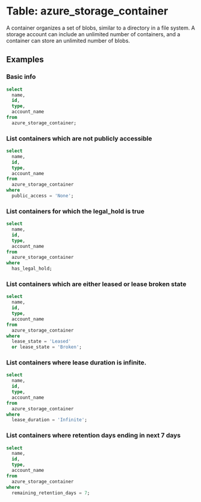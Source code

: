 # Table: azure_storage_container

A container organizes a set of blobs, similar to a directory in a file system. A storage account can include an unlimited number of containers, and a container can store an unlimited number of blobs.

## Examples

### Basic info

```sql
select
  name,
  id,
  type,
  account_name
from
  azure_storage_container;
```

### List containers which are not publicly accessible

```sql
select
  name,
  id,
  type,
  account_name
from
  azure_storage_container
where
  public_access = 'None';
```

### List containers for which the legal_hold is true

```sql
select
  name,
  id,
  type,
  account_name
from
  azure_storage_container
where
  has_legal_hold;
```

### List containers which are either leased or lease broken state

```sql
select
  name,
  id,
  type,
  account_name
from
  azure_storage_container
where
  lease_state = 'Leased'
  or lease_state = 'Broken';
```

### List containers where lease duration is infinite.

```sql
select
  name,
  id,
  type,
  account_name
from
  azure_storage_container
where
  lease_duration = 'Infinite';
```

### List containers where retention days ending in next 7 days

```sql
select
  name,
  id,
  type,
  account_name
from
  azure_storage_container
where
  remaining_retention_days = 7;
```
